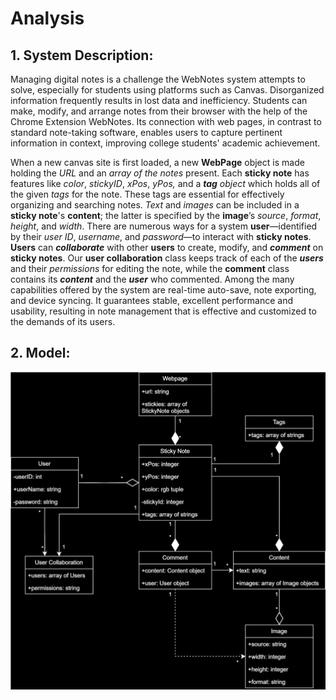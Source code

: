 # Analysis

## 1\. System Description:

Managing digital notes is a challenge the WebNotes system attempts to solve, especially for students using platforms such as Canvas. Disorganized information frequently results in lost data and inefficiency. Students can make, modify, and arrange notes from their browser with the help of the Chrome Extension WebNotes. Its connection with web pages, in contrast to standard note-taking software, enables users to capture pertinent information in context, improving college students' academic achievement.  

When a new canvas site is first loaded, a new **WebPage** object is made holding the *URL* and an *array of the notes* present. Each **sticky note** has features like *color*, *stickyID*, *xPos*, *yPos,* and a ***tag** object* which holds all of the given *tags* for the note. These tags are essential for effectively organizing and searching notes. *Text* and *images* can be included in a **sticky note**'s **content**; the latter is specified by the **image**’s *source*, *format*, *height*, and *width*. There are numerous ways for a system **user**—identified by their *user ID*, *username*, and *password*—to interact with **sticky notes**. **Users** can ***collaborate*** with other **users** to create, modify, and ***comment*** on **sticky notes**. Our **user collaboration** class keeps track of each of the ***users*** and their *permissions* for editing the note, while the **comment** class contains its ***content*** and the ***user*** who commented. Among the many capabilities offered by the system are real-time auto-save, note exporting, and device syncing. It guarantees stable, excellent performance and usability, resulting in note management that is effective and customized to the demands of its users.

## 2\. Model:

![Class Diagram](/markdownImages/D3classDiagram.svg)